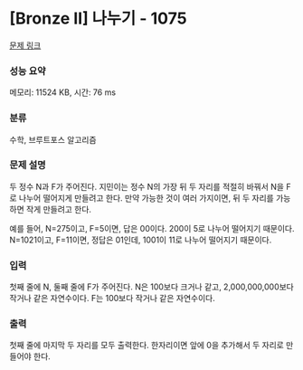 # [Bronze II] 나누기 - 1075 

[문제 링크](https://www.acmicpc.net/problem/1075) 

### 성능 요약

메모리: 11524 KB, 시간: 76 ms

### 분류

수학, 브루트포스 알고리즘

### 문제 설명

<p>두 정수 N과 F가 주어진다. 지민이는 정수 N의 가장 뒤 두 자리를 적절히 바꿔서 N을 F로 나누어 떨어지게 만들려고 한다. 만약 가능한 것이 여러 가지이면, 뒤 두 자리를 가능하면 작게 만들려고 한다.</p>

<p>예를 들어, N=275이고, F=5이면, 답은 00이다. 200이 5로 나누어 떨어지기 때문이다. N=1021이고, F=11이면, 정답은 01인데, 1001이 11로 나누어 떨어지기 때문이다.</p>

### 입력 

 <p>첫째 줄에 N, 둘째 줄에 F가 주어진다. N은 100보다 크거나 같고, 2,000,000,000보다 작거나 같은 자연수이다. F는 100보다 작거나 같은 자연수이다.</p>

### 출력 

 <p>첫째 줄에 마지막 두 자리를 모두 출력한다. 한자리이면 앞에 0을 추가해서 두 자리로 만들어야 한다.</p>

